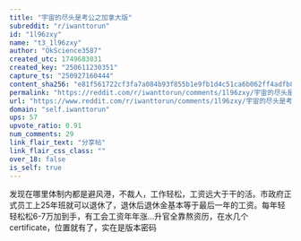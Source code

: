 ```yaml
---
title: "宇宙的尽头是考公之加拿大版"
subreddit: "r/iwanttorun"
id: "1l96zxy"
name: "t3_1l96zxy"
author: "OkScience3587"
created_utc: 1749683031
created_key: "250611230351"
capture_ts: "250927160444"
content_sha256: "e81f561722cf3fa7a084b93f855b1e9fb1d4c51ca6b062ff4adfb8821c3c2766"
permalink: "https://reddit.com/r/iwanttorun/comments/1l96zxy/宇宙的尽头是考公之加拿大版/"
url: "https://www.reddit.com/r/iwanttorun/comments/1l96zxy/宇宙的尽头是考公之加拿大版/"
domain: "self.iwanttorun"
ups: 57
upvote_ratio: 0.91
num_comments: 29
link_flair_text: "分享帖"
link_flair_css_class: ""
over_18: false
is_self: true
---
```


发现在哪里体制内都是避风港，不裁人，工作轻松，工资远大于干的活。市政府正式员工上25年班就可以退休了，退休后退休金基本等于最后一年的工资。每年轻轻松松6-7万加到手，有工会工资年年涨…升官全靠熬资历，在水几个certificate，位置就有了，实在是版本密码
